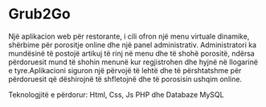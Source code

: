 # Grub2Go

Një aplikacion web për restorante, i cili ofron një menu virtuale dinamike, shërbime për porositje online dhe një panel administrativ. Administratori ka mundësinë të postojë artikuj të rinj në menu dhe të shohë porositë, ndërsa përdoruesit mund të shohin menunë kur regjistrohen dhe hyjnë në llogarinë e tyre.Aplikacioni siguron një përvojë të lehtë dhe të përshtatshme për përdoruesit që dëshirojnë të shfletojnë dhe të porosisin ushqim online.

Teknologjitë e përdorur:
Html, Css, Js
PHP dhe 
Databaze MySQL
